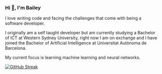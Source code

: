 ### Hi 👋, I'm Bailey

I love writing code and facing the challenges that come with being a software developer.

I originally am a self taught developer but am currently studying a Bachelor of ICT at Western Sydney University, right now I am on exchange and I have joined the Bachelor of Artificial Intelligence at Universitat Autònoma de Barcelona.

My current focus is learning machine learning and neural networks.

[![GitHub Streak](https://streak-stats.demolab.com/?user=rexbrandy)](https://git.io/streak-stats)

<!--
**rexbrandy/rexbrandy** is a ✨ _special_ ✨ repository because its `README.md` (this file) appears on your GitHub profile.

Here are some ideas to get you started:

- 🔭 I’m currently working on ...
- 🌱 I’m currently learning ...
- 👯 I’m looking to collaborate on ...
- 🤔 I’m looking for help with ...
- 💬 Ask me about ...
- 📫 How to reach me: ...
- 😄 Pronouns: ...
- ⚡ Fun fact: ...
-->
